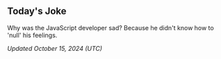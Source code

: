 ## Today's Joke
Why was the JavaScript developer sad? Because he didn't know how to 'null' his feelings.

*Updated October 15, 2024 (UTC)*
